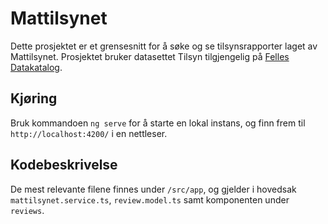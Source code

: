 # Mattilsynet

Dette prosjektet er et grensesnitt for å søke og se tilsynsrapporter laget av Mattilsynet.
Prosjektet bruker datasettet Tilsyn tilgjengelig på [Felles Datakatalog](https://data.norge.no/datasets/288aa74c-e3d3-492e-9ede-e71503b3bfd9).

## Kjøring

Bruk kommandoen `ng serve` for å starte en lokal instans, og finn frem til `http://localhost:4200/` i en nettleser.


## Kodebeskrivelse

De mest relevante filene finnes under `/src/app`, og gjelder i hovedsak `mattilsynet.service.ts`, `review.model.ts` samt komponenten under `reviews`.
